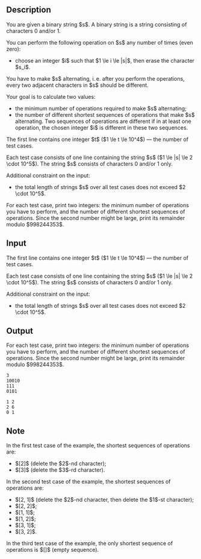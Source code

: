 ## Description

<div><p>You are given a binary string $s$. A binary string is a string consisting of characters <span class="tex-font-style-tt">0</span> and/or <span class="tex-font-style-tt">1</span>.</p><p>You can perform the following operation on $s$ any number of times <span class="tex-font-style-bf">(even zero)</span>:</p><ul> <li> choose an integer $i$ such that $1 \le i \le |s|$, then erase the character $s_i$. </li></ul><p>You have to make $s$ alternating, i. e. after you perform the operations, every two adjacent characters in $s$ should be different.</p><p>Your goal is to calculate two values:</p><ul> <li> the minimum number of operations required to make $s$ alternating; </li><li> the number of different <span class="tex-font-style-bf">shortest</span> sequences of operations that make $s$ alternating. Two sequences of operations are different if in at least one operation, the chosen integer $i$ is different in these two sequences. </li></ul></div><div class="input-specification"><p>The first line contains one integer $t$ ($1 \le t \le 10^4$) — the number of test cases.</p><p>Each test case consists of one line containing the string $s$ ($1 \le |s| \le 2 \cdot 10^5$). The string $s$ consists of characters <span class="tex-font-style-tt">0</span> and/or <span class="tex-font-style-tt">1</span> only.</p><p>Additional constraint on the input:</p><ul> <li> the total length of strings $s$ over all test cases does not exceed $2 \cdot 10^5$. </li></ul></div><div class="output-specification"><p>For each test case, print two integers: the minimum number of operations you have to perform, and the number of different shortest sequences of operations. Since the second number might be large, print its remainder modulo $998244353$.</p></div>

## Input

<p>The first line contains one integer $t$ ($1 \le t \le 10^4$) — the number of test cases.</p><p>Each test case consists of one line containing the string $s$ ($1 \le |s| \le 2 \cdot 10^5$). The string $s$ consists of characters <span class="tex-font-style-tt">0</span> and/or <span class="tex-font-style-tt">1</span> only.</p><p>Additional constraint on the input:</p><ul> <li> the total length of strings $s$ over all test cases does not exceed $2 \cdot 10^5$. </li></ul>

## Output

<p>For each test case, print two integers: the minimum number of operations you have to perform, and the number of different shortest sequences of operations. Since the second number might be large, print its remainder modulo $998244353$.</p>





```input1|2,4
3
10010
111
0101
```




```output1
1 2
2 6
0 1
```



## Note

<p>In the first test case of the example, the shortest sequences of operations are:</p><ul> <li> $[2]$ (delete the $2$-nd character); </li><li> $[3]$ (delete the $3$-rd character). </li></ul><p>In the second test case of the example, the shortest sequences of operations are: </p><ul> <li> $[2, 1]$ (delete the $2$-nd character, then delete the $1$-st character); </li><li> $[2, 2]$; </li><li> $[1, 1]$; </li><li> $[1, 2]$; </li><li> $[3, 1]$; </li><li> $[3, 2]$. </li></ul><p>In the third test case of the example, the only shortest sequence of operations is $[]$ (empty sequence).</p>
